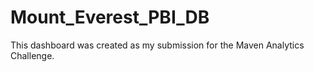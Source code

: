 # Mount_Everest_PBI_DB
This dashboard was created as my submission for the Maven Analytics Challenge. 
